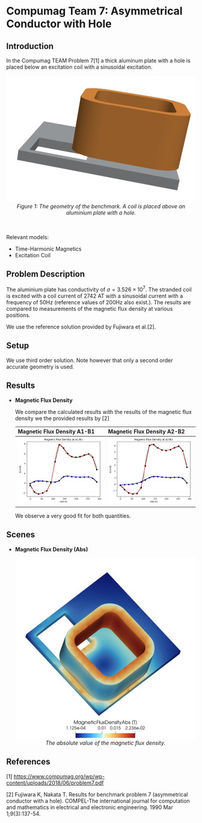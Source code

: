 # Compumag Team 7: Asymmetrical Conductor with Hole

## Introduction


In the Compumag TEAM Problem 7[1] a thick aluminum plate with a hole is placed below an excitation
coil with a sinusoidal excitation. 

<div align="center">
<img src="./data/Geometry.png" alt="drawing" width="600">
</div>
<div align="center">
<em>Figure 1: The geometry of the benchmark. A coil is placed above an aluminium plate with a hole.</em>
</div>
<br /><br />

Relevant models:

* Time-Harmonic Magnetics
* Excitation Coil


## Problem Description

The aluminium plate has conductivity of $\sigma=3.526 \times 10^7$. The stranded coil is excited with a coil current of 2742 AT with a sinusoidal current with a frequency of 50Hz (reference values of 200Hz also exist.). The results are compared to measurements of the magnetic flux density at various
positions.

We use the reference solution provided by Fujiwara et al.[2]. 

## Setup

We use third order solution. Note however that only a second order accurate geometry is used.

## Results

* **Magnetic Flux Density**

  We compare the calculated results with the results of the magnetic flux density we the provided results by [2]

  | Magnetic Flux Density A1-B1      |  Magnetic Flux Density A2-B2  |
  | -------------------------------- | -------------------------------- |
  |  <img src="./results/Magnetic_Flux_Density-A1-B1.png" alt="drawing" width="600"> | <img src="./results/Magnetic_Flux_Density-A2-B2.png" alt="drawing" width="600">  |

  We observe a very good fit for both quantities.


## Scenes

* **Magnetic Flux Density (Abs)**

  <div align="center">
  <img src="./results/Scene_MagneticFluxDensityAbs_0.png" alt="drawing" width="600">
  </div>
  <div align="center">
  <em>The absolute value of the magnetic flux density. </em>
  </div>




## References

[1] https://www.compumag.org/wp/wp-content/uploads/2018/06/problem7.pdf

[2] Fujiwara K, Nakata T. Results for benchmark problem 7 (asymmetrical conductor with a hole). COMPEL-The international journal for computation and mathematics in electrical and electronic engineering. 1990 Mar 1;9(3):137-54.

